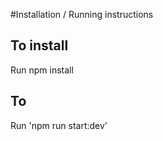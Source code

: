 #Installation / Running instructions

## To install

Run npm install

## To

Run 'npm run start:dev'

